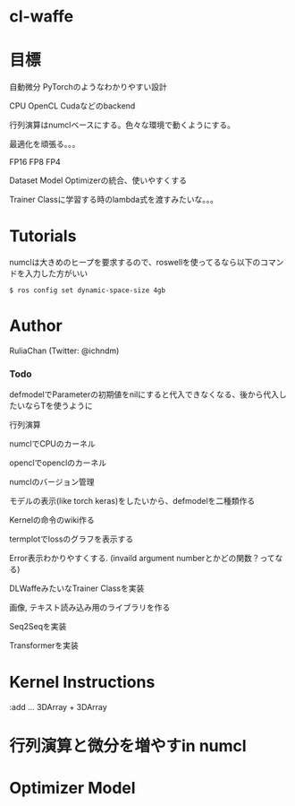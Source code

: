 
# cl-waffe


# 目標

自動微分 PyTorchのようなわかりやすい設計

CPU OpenCL Cudaなどのbackend

行列演算はnumclベースにする。色々な環境で動くようにする。

最適化を頑張る。。。

FP16 FP8 FP4

Dataset Model Optimizerの統合、使いやすくする

Trainer Classに学習する時のlambda式を渡すみたいな。。。

# Tutorials

numclは大きめのヒープを要求するので、roswellを使ってるなら以下のコマンドを入力した方がいい

```
$ ros config set dynamic-space-size 4gb
```

# Author

RuliaChan (Twitter: @ichndm)

### Todo

defmodelでParameterの初期値をnilにすると代入できなくなる、後から代入したいならTを使うように

行列演算

numclでCPUのカーネル

openclでopenclのカーネル

numclのバージョン管理

モデルの表示(like torch keras)をしたいから、defmodelを二種類作る

Kernelの命令のwiki作る

termplotでlossのグラフを表示する

Error表示わかりやすくする. (invaild argument numberとかどの関数？ってなる)

DLWaffeみたいなTrainer Classを実装

画像, テキスト読み込み用のライブラリを作る

Seq2Seqを実装

Transformerを実装

# Kernel Instructions

:add ... 3DArray + 3DArray

# 行列演算と微分を増やすin numcl
# Optimizer Model